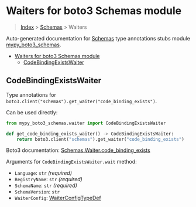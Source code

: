 # Waiters for boto3 Schemas module

> [Index](..) > [Schemas](.) > Waiters

Auto-generated documentation for
[Schemas](https://boto3.amazonaws.com/v1/documentation/api/1.17.72/reference/services/schemas.html#Schemas)
type annotations stubs module
[mypy_boto3_schemas](https://pypi.org/project/mypy-boto3-schemas/).

- [Waiters for boto3 Schemas module](#waiters-for-boto3-schemas-module)
  - [CodeBindingExistsWaiter](#codebindingexistswaiter)

## CodeBindingExistsWaiter

Type annotations for
`boto3.client("schemas").get_waiter("code_binding_exists")`.

Can be used directly:

```python
from mypy_boto3_schemas.waiter import CodeBindingExistsWaiter

def get_code_binding_exists_waiter() -> CodeBindingExistsWaiter:
    return boto3.client("schemas").get_waiter("code_binding_exists")
```

Boto3 documentation:
[Schemas.Waiter.code_binding_exists](https://boto3.amazonaws.com/v1/documentation/api/1.17.72/reference/services/schemas.html#Schemas.Waiter.code_binding_exists)

Arguments for `CodeBindingExistsWaiter.wait` method:

- `Language`: `str` *(required)*
- `RegistryName`: `str` *(required)*
- `SchemaName`: `str` *(required)*
- `SchemaVersion`: `str`
- `WaiterConfig`: [WaiterConfigTypeDef](./type_defs.md#waiterconfigtypedef)
